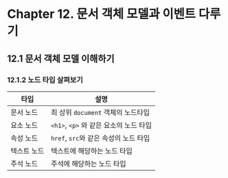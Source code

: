 # Chapter 12. 문서 객체 모델과 이벤트 다루기

## 12.1 문서 객체 모델 이해하기

### 12.1.2 노드 타입 살펴보기

|타입|설명|
|---|---|
|문서 노드|최 상위 `document` 객체의 노드타입|
|요소 노드|`<h1>`, `<p>` 와 같은 요소의 노드 타입|
|속성 노드|`href`, `src`와 같은 속성의 노드 타입|
|텍스트 노드|텍스트에 해당하는 노드 타입|
|주석 노드|주석에 해당하는 노드 타입|
